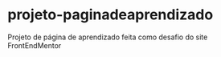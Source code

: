 # projeto-paginadeaprendizado
Projeto de página de aprendizado feita como desafio do site FrontEndMentor

